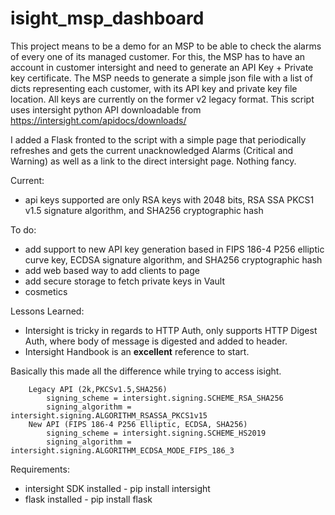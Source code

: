 # isight_msp_dashboard

This project means to be a demo for an MSP to be able to check the alarms of every one of its managed customer.
For this, the MSP has to have an account in customer intersight and need to generate an API Key + Private key certificate.
The MSP needs to generate a simple json file with a list of dicts representing each customer, with its API key and private key file location.
All keys are currently on the former v2 legacy format.
This script uses intersight python API downloadable from https://intersight.com/apidocs/downloads/

I added a Flask fronted to the script with a simple page that periodically refreshes and gets the current unacknowledged Alarms (Critical and Warning) as well as a link to the direct intersight page.
Nothing fancy.

Current:
- api keys supported are only  RSA keys with 2048 bits, RSA SSA PKCS1 v1.5 signature algorithm, and SHA256 cryptographic hash


To do:
- add support to new API key generation based in FIPS 186-4 P256 elliptic curve key, ECDSA signature algorithm, and SHA256 cryptographic hash
- add web based way to add clients to page
- add secure storage to fetch private keys in Vault
- cosmetics

Lessons Learned:
- Intersight is tricky in regards to HTTP Auth, only supports HTTP Digest Auth, where body of message is digested and added to header. 
- Intersight Handbook is an **excellent** reference to start.

Basically this made all the difference while trying to access isight.
```
    Legacy API (2k,PKCSv1.5,SHA256)
        signing_scheme = intersight.signing.SCHEME_RSA_SHA256
        signing_algorithm = intersight.signing.ALGORITHM_RSASSA_PKCS1v15
    New API (FIPS 186-4 P256 Elliptic, ECDSA, SHA256)
        signing_scheme = intersight.signing.SCHEME_HS2019
        signing_algorithm = intersight.signing.ALGORITHM_ECDSA_MODE_FIPS_186_3
```

Requirements:
- intersight SDK installed - pip install intersight
- flask installed - pip install flask